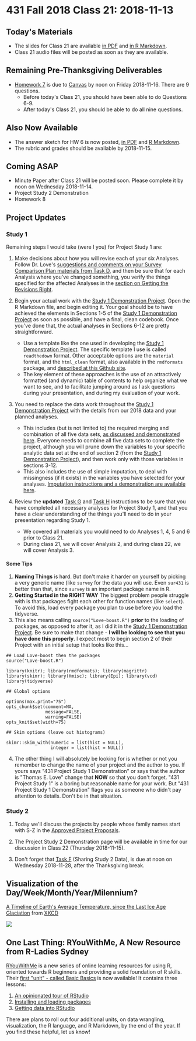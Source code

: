# 431 Fall 2018 Class 21: 2018-11-13

## Today's Materials

- The slides for Class 21 are available [in PDF](https://github.com/THOMASELOVE/431-2018/blob/master/slides/class21/431_class-21-slides_2018.pdf) and [in R Markdown](https://github.com/THOMASELOVE/THOMASELOVE/431-2018/master/slides/class21/431_class-21-slides_2018.Rmd).
- Class 21 audio files will be posted as soon as they are available.

## Remaining Pre-Thanksgiving Deliverables

- [Homework 7](https://github.com/THOMASELOVE/431-2018/blob/master/homework/Homework6/431-2018-hw7.md) is due to [Canvas](https://canvas.case.edu/) by noon on Friday 2018-11-16. There are 9 questions.
    - Before today's Class 21, you should have been able to do Questions 6-9.
    - After today's Class 21, you should be able to do all nine questions.

## Also Now Available

- The answer sketch for HW 6 is now posted, [in PDF](https://github.com/THOMASELOVE/431-2018/blob/master/homework/Homework6/431-2018-hw6sketch.pdf) and [R Markdown](https://github.com/THOMASELOVE/431-2018/blob/master/homework/Homework6/431-2018-hw6sketch.Rmd).
- The rubric and grades should be available by 2018-11-15.

## Coming ASAP

- Minute Paper after Class 21 will be posted soon. Please complete it by noon on Wednesday 2018-11-14.
- Project Study 2 Demonstration
- Homework 8

## Project Updates

### Study 1

Remaining steps I would take (were I you) for Project Study 1 are:

1. Make decisions about how you will revise each of your six Analyses. Follow Dr. Love's [suggestions and comments on your Survey Comparison Plan materials from Task D](https://github.com/THOMASELOVE/431-2018-project/blob/master/survey-results/plan-comments.md), and then be sure that for each Analysis where you've changed something, you verify the things specified for the affected Analyses in the [section on Getting the Revisions Right](https://github.com/THOMASELOVE/431-2018-project/blob/master/survey-results/plan-comments.md#getting-the-revisions-right). 

2. Begin your actual work with the [Study 1 Demonstration Project](https://github.com/THOMASELOVE/431-2018-project/tree/master/demo_study1). Open the R Markdown file, and begin editing it. Your goal should be to have achieved the elements in Sections 1-5 of the [Study 1 Demonstration Project](https://github.com/THOMASELOVE/431-2018-project/tree/master/demo_study1) as soon as possible, and have a final, clean codebook. Once you've done that, the actual analyses in Sections 6-12 are pretty straightforward.

    - Use a template like the one used in developing the [Study 1 Demonstration Project](https://github.com/THOMASELOVE/431-2018-project/tree/master/demo_study1). The specific template I use is called `readthedown` format. Other acceptable options are the `material` format, and the `html_clean` format, also available in the `rmdformats` package, and [described at this Github site](https://github.com/juba/rmdformats).
    - The key element of these approaches is the use of an attractively formatted (and dynamic) table of contents to help organize what we want to see, and to facilitate jumping around as I ask questions during your presentation, and during my evaluation of your work.

3. You need to replace the data work throughout the [Study 1 Demonstration Project](https://github.com/THOMASELOVE/431-2018-project/tree/master/demo_study1) with the details from our 2018 data and your planned analyses.

    - This includes (but is not limited to) the required merging and combination of all five data sets, [as discussed and demonstrated here](https://github.com/THOMASELOVE/431-2018-project/blob/master/survey-results/surv2018_combining-datasets.md). Everyone needs to combine all five data sets to complete the project, although you will prune down the variables to your specific analytic data set at the end of section 2 (from the [Study 1 Demonstration Project](https://github.com/THOMASELOVE/431-2018-project/tree/master/demo_study1)), and then work only with those variables in sections 3-12.
    - This also includes the use of simple imputation, to deal with missingness (if it exists) in the variables you have selected for your analyses. [Imputation instructions and a demonstration are available here](https://github.com/THOMASELOVE/431-2018-project/blob/master/survey-results/impute_example.md).

4. Review the **updated** [Task G](https://thomaselove.github.io/431-2018-project/taskG.html) and [Task H](https://thomaselove.github.io/431-2018-project/taskH.html) instructions to be sure that you have completed all necessary analyses for Project Study 1, and that you have a clear understanding of the things you'll need to do in your presentation regarding Study 1.

    - We covered all materials you would need to do Analyses 1, 4, 5 and 6 prior to Class 21.
    - During class 21, we will cover Analysis 2, and during class 22, we will cover Analysis 3.

#### Some Tips

1. **Naming Things** is hard. But don't make it harder on yourself by picking a very generic name (like `survey` for the data you will use. Even `sur431` is better than that, since `survey` is an important package name in R.
2. **Getting Started in the RIGHT WAY** The biggest problem people struggle with is that packages fight each other for function names (like `select`). To avoid this, load every package you plan to use before you load the tidyverse. 
3. This also means calling `source("Love-boost.R")` **prior** to the loading of packages, as opposed to after it, as I did it in the [Study 1 Demonstration Project](https://github.com/THOMASELOVE/431-2018-project/tree/master/demo_study1). Be sure to make that change - **I will be looking to see that you have done this properly**. I expect most to begin section 2 of their Project with an initial setup that looks like this...

```
## Load Love-boost then the packages
source("Love-boost.R")

library(knitr); library(rmdformats); library(magrittr)
library(skimr); library(Hmisc); library(Epi); library(vcd)
library(tidyverse) 

## Global options

options(max.print="75")
opts_chunk$set(comment=NA,
               message=FALSE,
               warning=FALSE)
opts_knit$set(width=75)

## Skim options (leave out histograms)

skimr::skim_with(numeric = list(hist = NULL),
                 integer = list(hist = NULL))
```

4. The other thing I will absolutely be looking for is whether or not you remember to change the name of your project and the author to you. If yours says "431 Project Study 1 Demonstration" or says that the author is "Thomas E. Love" change that **NOW** so that you don't forget. "431 Project Study 1" is a boring but reasonable name for your work. But "431 Project Study 1 Demonstration" flags you as someone who didn't pay attention to details. Don't be in that situation.

### Study 2

1. Today we'll discuss the projects by people whose family names start with S-Z in the [Approved Project Proposals](https://github.com/THOMASELOVE/431-2018-project/blob/master/OKtaskA.md#s-v).

2. The Project Study 2 Demonstration page will be available in time for our discussion in Class 22 (Thursday 2018-11-15).

3. Don't forget that [Task F](https://thomaselove.github.io/431-2018-project/taskF.html) (Sharing Study 2 Data), is due at noon on Wednesday 2018-11-28, after the Thanksgiving break.

## Visualization of the Day/Week/Month/Year/Milennium?

[A Timeline of Earth's Average Temperature, since the Last Ice Age Glaciation](https://xkcd.com/1732/) from [XKCD](https://xkcd.com/)

![](https://imgs.xkcd.com/comics/earth_temperature_timeline.png)

## One Last Thing: RYouWithMe, A New Resource from R-Ladies Sydney

[RYouWithMe](https://rladiessydney.org/ryouwithme) is a new series of online learning resources for using R, oriented towards R beginners and providing a solid foundation of R skills. Their [first "unit" - called Basic Basics](https://rladiessydney.org/post/2018/11/05/basicbasics/) is now available! It contains three lessons:

1. [An opinionated tour of RStudio](https://rladiessydney.org/post/2018/11/05/basicbasics-1/)
2. [Installing and loading packages](https://rladiessydney.org/post/2018/11/05/basicbasics-2/)
3. [Getting data into RStudio](https://rladiessydney.org/post/2018/11/05/basicbasics-3/)

There are plans to roll out four additional units, on data wrangling, visualization, the R language, and R Markdown, by the end of the year. If you find these helpful, let us know!

